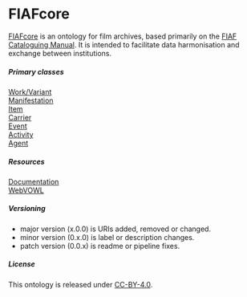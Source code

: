 # FIAFcore

[FIAFcore](https://fiafcore.org/) is an ontology for film archives, based primarily on the [FIAF Cataloguing Manual](https://www.fiafnet.org/pages/E-Resources/Cataloguing-Manual.html). It is intended to facilitate data harmonisation and exchange between institutions.

##### Primary classes

[Work/Variant](https://fiafcore.org/ontology/WorkVariant)     
[Manifestation](https://fiafcore.org/ontology/Manifestation)    
[Item](https://fiafcore.org/ontology/Item)     
[Carrier](https://fiafcore.org/ontology/Carrier)     
[Event](https://fiafcore.org/ontology/Event)     
[Activity](https://fiafcore.org/ontology/Activity)     
[Agent](https://fiafcore.org/ontology/Agent)

##### Resources

[Documentation](https://fiafcore.org/)      
[WebVOWL](https://service.tib.eu/webvowl/#iri=https://raw.githubusercontent.com/FIAF/FIAFcore/main/FIAFcore.ttl)

##### Versioning

-   major version (x.0.0) is URIs added, removed or changed.
-   minor version (0.x.0) is label or description changes.
-   patch version (0.0.x) is readme or pipeline fixes.

##### License

This ontology is released under [CC-BY-4.0](https://creativecommons.org/licenses/by/4.0/legalcode).

